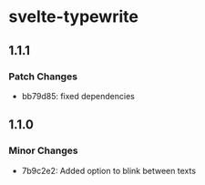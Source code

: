 # svelte-typewrite

## 1.1.1

### Patch Changes

- bb79d85: fixed dependencies

## 1.1.0

### Minor Changes

- 7b9c2e2: Added option to blink between texts
